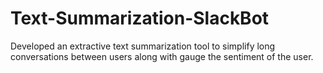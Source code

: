 # Text-Summarization-SlackBot
Developed an extractive text summarization tool to simplify long conversations between users along with gauge the sentiment of the user.
